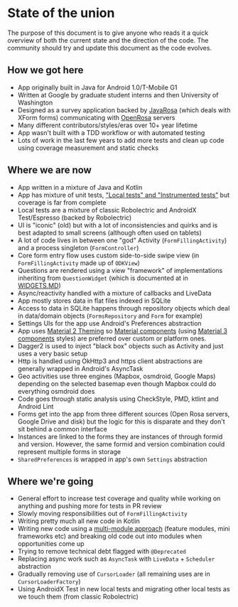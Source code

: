 # State of the union

The purpose of this document is to give anyone who reads it a quick overview
of both the current state and the direction of the code. The community should try
and update this document as the code evolves.

## How we got here

* App originally built in Java for Android 1.0/T-Mobile G1
* Written at Google by graduate student interns and then University of Washington
* Designed as a survey application backed by [JavaRosa](https://github.com/getodk/javarosa/) (which deals with XForm forms) communicating with [OpenRosa](https://docs.getodk.org/openrosa/) servers
* Many different contributors/styles/eras over 10+ year lifetime
* App wasn't built with a TDD workflow or with automated testing
* Lots of work in the last few years to add more tests and clean up code using coverage measurement and static checks

## Where we are now

* App written in a mixture of Java and Kotlin
* App has mixture of unit tests, ["Local tests" and "Instrumented tests"](https://developer.android.com/training/testing/fundamentals#instrumented-vs-local) but coverage is far from complete
* Local tests are a mixture of classic Robolectric and AndroidX Test/Espresso (backed by Robolectric)
* UI is "iconic" (old) but with a lot of inconsistencies and quirks and is best adapted to small screens (although often used on tablets)
* A lot of code lives in between one "god" Activity (`FormFillingActivity`) and a process singleton (`FormController`)
* Core form entry flow uses custom side-to-side swipe view (in `FormFillingActivity` made up of `ODKView`)
* Questions are rendered using a view "framework" of implementations inheriting from `QuestionWidget` (which is documented at in [WIDGETS.MD](WIDGETS.md))
* Async/reactivity handled with a mixture of callbacks and LiveData
* App mostly stores data in flat files indexed in SQLite
* Access to data in SQLite happens through repository objects which deal in data/domain objects (`FormsRepository` and `Form` for example)
* Settings UIs for the app use Android's Preferences abstraction
* App uses [Material 2 Theming](https://material.io/develop/android/theming/theming-overview) so [Material components](https://material.io/components?platform=android) (using [Material 3 components](https://m3.material.io/) styles) are preferred over custom or platform ones.
* Dagger2 is used to inject "black box" objects such as Activity and just uses a very basic setup
* Http is handled using OkHttp3 and https client abstractions are generally wrapped in Android's AsyncTask
* Geo activities use three engines (Mapbox, osmdroid, Google Maps) depending on the selected basemap even though Mapbox could do everything osmdroid does
* Code goes through static analysis using CheckStyle, PMD, ktlint and Android Lint
* Forms get into the app from three different sources (Open Rosa servers, Google Drive and disk) but the logic for this is disparate and they don't sit behind a common interface
* Instances are linked to the forms they are instances of through formid and version. However, the same formid and version combination could represent multiple forms in storage
* `SharedPreferences` is wrapped in app's own `Settings` abstraction

## Where we're going

* General effort to increase test coverage and quality while working on anything and pushing more for tests in PR review
* Slowly moving responsibilities out of `FormFillingActivity`
* Writing pretty much all new code in Kotlin
* Writing new code using a [multi-module approach](CODE-GUIDELINES.md#gradle-sub-modules) (feature modules, mini frameworks etc) and breaking old code out into modules when opportunities come up
* Trying to remove technical debt flagged with `@Deprecated`
* Replacing async work such as `AsyncTask` with `LiveData` + `Scheduler` abstraction
* Gradually removing use of `CursorLoader` (all remaining uses are in `CursorLoaderFactory`)
* Using AndroidX Test in new local tests and migrating other local tests as we touch them (from classic Robolectric)
